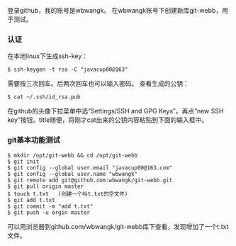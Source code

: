 登录github，我的账号是wbwangk。
在wbwangk账号下创建新库git-webb，用于测试。
### 认证
在本地linux下生成ssh-key：
```
$ ssh-keygen -t rsa -C "javacup00@163"
```
需要按三次回车。后两次回车也可以输入密码。
查看生成的公钥：
```
$ cat ~/.ssh/id_rsa.pub
```
在github的头像下拉菜单中选“Settings/SSH and GPG Keys”。再点“new SSH key”按钮。title随便，将刚才cat出来的公钥内容粘贴到下面的输入框中。
### git基本功能测试
```
$ mkdir /opt/git-webb && cd /opt/git-webb
$ git init
$ git config --global user.email "javacup00@163.com"
$ git config --global user.name "wbwangk"
$ git remote add git@github.com:wbwangk/git-webb.git
$ git pull origin master
$ touch t.txt   (创建一个叫t.txt的空文件)
$ git add t.txt
$ git commit -m "add t.txt"
$ git push -u orgin master
```
可以用浏览器到github.com/wbwangk/git-webb库下查看，发现增加了一个t.txt文件。